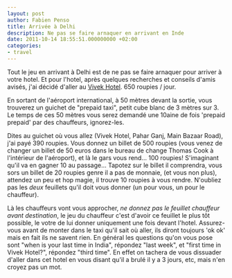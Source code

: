 ```yaml
---
layout: post
author: Fabien Penso
title: Arrivée à Delhi
description: Ne pas se faire arnaquer en arrivant en Inde
date: 2011-10-14 18:55:51.000000000 +02:00
categories:
- travel
---
```

Tout le jeu en arrivant à Delhi est de ne pas se faire arnaquer pour arriver à votre hotel. Et pour l'hotel, après quelques recherches et conseils d'amis avisés, j'ai décidé d'aller au <a href="http://www.vivekhotel.com/">Vivek Hotel</a>. 650 roupies / jour.

En sortant de l'aéroport international, à 50 mètres devant la sortie, vous trouverez un guichet de "prepaid taxi", petit cube blanc de 3 mètres sur 3. Le temps de ces 50 mètres vous serez demandé une 10aine de fois 'prepaid prepaid' par des chauffeurs, ignorez-les.

Dites au guichet où vous allez (Vivek Hotel, Pahar Ganj, Main Bazaar Road), j'ai payé 390 roupies. Vous donnez un billet de 500 roupies (vous venez de changer un billet de 50 euros dans le bureau de change Thomas Cook à l'intérieur de l'aéroport), et là le gars vous rend… 100 roupies! S'imaginant qu'il va en gagner 10 au passage… Tapotez sur le billet il comprendra, vous sors un billet de 20 roupies genre il a pas de monnaie, (et vous non plus), attendez un peu et hop magie, il trouve 10 roupies à vous rendre. N'oubliez pas les _deux_ feuillets qu'il doit vous donner (un pour vous, un pour le chauffeur).

Là les chauffeurs vont vous approcher, _ne donnez pas le feuillet chauffeur avant destination_, le jeu du chauffeur c'est d'avoir ce feuillet le plus tôt possible, le votre de lui donner uniquement une fois devant l'hotel. Assurez-vous avant de monter dans le taxi qu'il sait où aller, ils diront toujours 'ok ok' mais en fait ils ne savent rien. En général les questions qu'on vous pose sont "when is your last time in India", répondez "last week", et "first time in Vivek Hotel?", répondez "third time". En effet on tachera de vous dissuader d'aller dans cet hotel en vous disant qu'il a brulé il y a 3 jours, etc, mais n'en croyez pas un mot.

